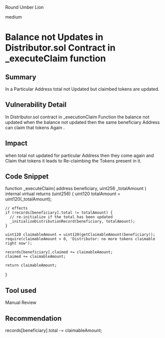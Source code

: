 Round Umber Lion

medium

# Balance not Updates in  Distributor.sol Contract in _executeClaim function

## Summary
In a  Particular Address total not Updated but claimbed tokens are updated. 

## Vulnerability Detail
In Distributor.sol contract in _executionClaim Function the balance not updated when the balance not updated then the same beneficiary Address can claim that tokens Again .

## Impact
when total not updated for particular Address then they come again and Claim that tokens it leads to Re-claimbing the Tokens present in it.

## Code Snippet
function _executeClaim(
    address beneficiary,
    uint256 _totalAmount
  ) internal virtual returns (uint256) {
    uint120 totalAmount = uint120(_totalAmount);

    // effects
    if (records[beneficiary].total != totalAmount) {
      // re-initialize if the total has been updated
      _initializeDistributionRecord(beneficiary, totalAmount);
    }
    
    uint120 claimableAmount = uint120(getClaimableAmount(beneficiary));
    require(claimableAmount > 0, 'Distributor: no more tokens claimable right now');

    records[beneficiary].claimed += claimableAmount;
    claimed += claimableAmount;

    return claimableAmount;
  }

## Tool used
Manual Review

## Recommendation

   records[beneficiary].total -= claimableAmount;
